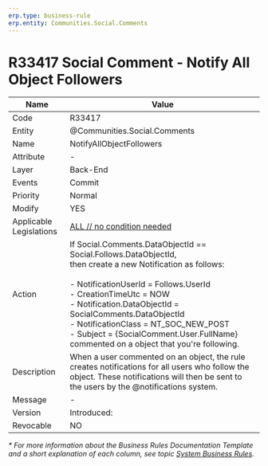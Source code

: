 ```yaml
---
erp.type: business-rule
erp.entity: Communities.Social.Comments
---
```


# R33417 Social Comment - Notify All Object Followers

| Name | Value |
| ---- | ----- |
| Code | R33417 |
| Entity | @Communities.Social.Comments |
| Name | NotifyAllObjectFollowers |
| Attribute | - |
| Layer | Back-End |
| Events | Commit |
| Priority | Normal |
| Modify | YES |
| Applicable Legislations | [ALL // no condition needed](xref:applicable-legislations) |
| Action | If Social.Comments.DataObjectId == Social.Follows.DataObjectId, <br> then create a new Notification as follows: <br> <br> - NotificationUserId = Follows.UserId <br> - CreationTimeUtc = NOW <br> - Notification.DataObjectId = SocialComments.DataObjectId <br> - NotificationClass = NT_SOC_NEW_POST <br> - Subject = {SocialComment.User.FullName} commented on a object that you're following. |
| Description| When a user commented on an object, the rule creates notifications for all users who follow the object. These notifications will then be sent to the users by the @notifications system.|  
| Message | - |
| Version | Introduced:  |
| Revocable | NO |

*\* For more information about the Business Rules Documentation Template and a short explanation of each column, see
topic [System Business Rules](../templates/template-description-system-business-rules.md).*
